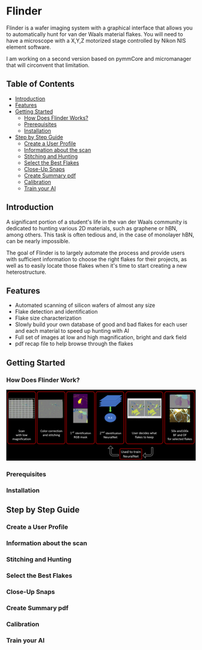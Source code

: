 # Flinder

Flinder is a wafer imaging system with a graphical interface that allows you to automatically hunt for van der Waals material flakes.
You will need to have a microscope with a X,Y,Z motorized stage controlled by Nikon NIS element software.

I am working on a second version based on pymmCore and micromanager that will circonvent that limitation.

## Table of Contents

- [Introduction](#introduction)
- [Features](#features)
- [Getting Started](#getting-started)
  - [How Does Flinder Works?](#how-does-flinder-work)
  - [Prerequisites](#prerequisites)
  - [Installation](#installation)
- [Step by Step Guide](#step-by-step-guide)
  - [Create a User Profile](#create-a-user-profile)
  - [Information about the scan](#information-about-the-scan)
  - [Stitching and Hunting](#stitching-and-hunting)
  - [Select the Best Flakes](#select-the-best-flakes)
  - [Close-Up Snaps](#close-up-snaps)
  - [Create Summary pdf](#create-summary-pdf)
  - [Calibration](#calibration)
  - [Train your AI](#train-your-AI)


## Introduction

A significant portion of a student's life in the van der Waals community is dedicated to hunting various 2D materials, such as graphene or hBN, among others. This task is often tedious and, in the case of monolayer hBN, can be nearly impossible.

The goal of Flinder is to largely automate the process and provide users with sufficient information to choose the right flakes for their projects, as well as to easily locate those flakes when it's time to start creating a new heterostructure.

## Features

- Automated scanning of silicon wafers of almost any size
- Flake detection and identification 
- Flake size characterization
- Slowly build your own database of good and bad flakes for each user and each material to speed up hunting with AI
- Full set of images at low and high magnification, bright and dark field
- pdf recap file to help browse through the flakes

## Getting Started

### How Does Flinder Work?

<p align = "center">
<img src="images/workflow2.PNG" width=900>
</p>

### Prerequisites

### Installation

## Step by Step Guide

### Create a User Profile

### Information about the scan

### Stitching and Hunting

### Select the Best Flakes

### Close-Up Snaps

### Create Summary pdf

### Calibration

### Train your AI